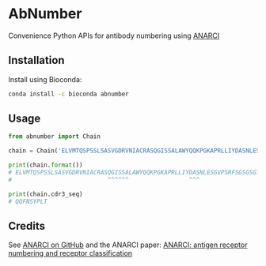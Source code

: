 # AbNumber

Convenience Python APIs for antibody numbering using [ANARCI](https://github.com/oxpig/ANARCI)

## Installation

Install using Bioconda:
```bash
conda install -c bioconda abnumber
```

## Usage

```python
from abnumber import Chain

chain = Chain('ELVMTQSPSSLSASVGDRVNIACRASQGISSALAWYQQKPGKAPRLLIYDASNLESGVPSRFSGSGSGTDFTLTISSLQPEDFAIYYCQQFNSYPLTFGGGTKVEIKRTV')

print(chain.format())
# ELVMTQSPSSLSASVGDRVNIACRASQGISSALAWYQQKPGKAPRLLIYDASNLESGVPSRFSGSGSGTDFTLTISSLQPEDFAIYYCQQFNSYPLTFGGGTKVEIK
#                           ^^^^^^                 ^^^                                    ^^^^^^^^^          

print(chain.cdr3_seq)
# QQFNSYPLT 
```

## Credits

See [ANARCI on GitHub](https://github.com/oxpig/ANARCI) and the ANARCI paper: [ANARCI: antigen receptor numbering and receptor classification](https://doi.org/10.1093/bioinformatics/btv552)